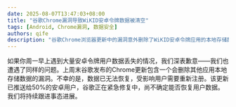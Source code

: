 ```yaml
---
date: 2025-08-07T13:47:03+08:00
title: "谷歌Chrome漏洞导致WiKID安卓令牌数据被清空"
tags: [Android, Chrome漏洞, 数据安全]
authors: qife
description: "谷歌Chrome浏览器更新中的漏洞意外删除了WiKID安卓令牌应用的本地存储数据，导致用户需重新注册。该问题影响50%的安卓用户，谷歌正在紧急修复中。"
---
```


如果你周一早上遇到大量安卓令牌用户数据丢失的情况，我们深表歉意——我们也遭遇了同样的问题。上周末谷歌发布的Chrome更新包含一个会删除其他应用本地存储数据的漏洞。不幸的是，数据已无法恢复，受影响用户需要重新注册。该更新已推送给50%的安卓用户，谷歌正在紧急修复中，尚不确定能否恢复用户数据。我们将持续跟进事态进展。